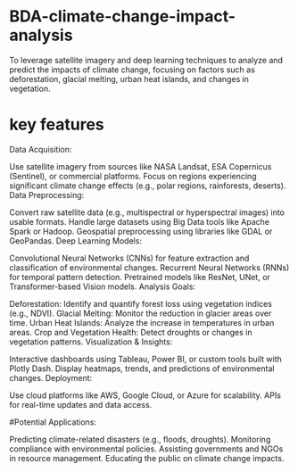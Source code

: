 # BDA-climate-change-impact-analysis
To leverage satellite imagery and deep learning techniques to analyze and predict the impacts of climate change, focusing on factors such as deforestation, glacial melting, urban heat islands, and changes in vegetation.
# key features
Data Acquisition:

Use satellite imagery from sources like NASA Landsat, ESA Copernicus (Sentinel), or commercial platforms.
Focus on regions experiencing significant climate change effects (e.g., polar regions, rainforests, deserts).
Data Preprocessing:

Convert raw satellite data (e.g., multispectral or hyperspectral images) into usable formats.
Handle large datasets using Big Data tools like Apache Spark or Hadoop.
Geospatial preprocessing using libraries like GDAL or GeoPandas.
Deep Learning Models:

Convolutional Neural Networks (CNNs) for feature extraction and classification of environmental changes.
Recurrent Neural Networks (RNNs) for temporal pattern detection.
Pretrained models like ResNet, UNet, or Transformer-based Vision models.
Analysis Goals:

Deforestation: Identify and quantify forest loss using vegetation indices (e.g., NDVI).
Glacial Melting: Monitor the reduction in glacier areas over time.
Urban Heat Islands: Analyze the increase in temperatures in urban areas.
Crop and Vegetation Health: Detect droughts or changes in vegetation patterns.
Visualization & Insights:

Interactive dashboards using Tableau, Power BI, or custom tools built with Plotly Dash.
Display heatmaps, trends, and predictions of environmental changes.
Deployment:

Use cloud platforms like AWS, Google Cloud, or Azure for scalability.
APIs for real-time updates and data access.


#Potential Applications:

Predicting climate-related disasters (e.g., floods, droughts).
Monitoring compliance with environmental policies.
Assisting governments and NGOs in resource management.
Educating the public on climate change impacts.

